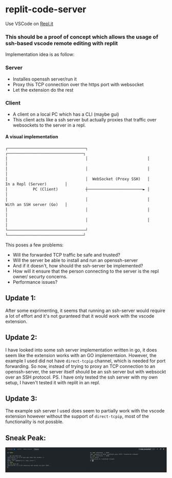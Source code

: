# replit-code-server

Use VSCode on [Repl.it](https://replit.com)

### This should be a proof of concept which allows the usage of ssh-based vscode remote editing with replit

Implementation idea is as follow:
### Server
- Installes openssh server/run it
- Proxy this TCP connection over the https port with websocket
- Let the extension do the rest

### Client
- A client on a local PC which has a CLI (maybe gui)
- This client acts like a ssh server but actually proxies that traffic over websockets to the server in a repl.
#### A visual implementation
```
┌──────────────────────────────────┐                          ┌─────────────────────────────────┐
│                                  │                          │                                 │
│                                  │                          │                                 │
│                                  │  WebSocket (Proxy SSH)   │       In a Repl (Server)        │
│           PC (Client)            ┼────────────────────────► │                                 │
│                                  │                          │       With an SSH server (Go)   │
│                                  │                          │                                 │
│                                  │                          │                                 │
└──────────────────────────────────┘                          └─────────────────────────────────┘
```

This poses a few problems:
- Will the forwarded TCP traffic be safe and trusted?
- Will the server be able to install and run an openssh-server
- And if it doesn't, how should the ssh-server be implemented?
- How will it ensure that the person connecting to the server is the repl owner/ securty concerns. 
- Performance issues?

## Update 1:
After some exprimenting, it seems that running an ssh-server would require a lot of effort and it's not guranteed that it would work with the vscode extension. 

## Update 2:
I have looked into some ssh server implementation written in go, it does seem like the extension works with an GO implementaion. However, the example I used did not have `direct-tcpip` channel, which is needed for port forwarding. So now, instead of trying to proxy an TCP connection to an openssh-server, the server itself should be an ssh server but with websockt over an SSH protocol. 
PS. I have only tested the ssh server with my own setup, I haven't tested it with replit in an repl. 

## Update 3:
The example ssh server I used does seem to partially work with the vscode extension however without the support of `direct-tcpip`, most of the functionality is not possble.


## Sneak Peak:
![sneakpeak](sneakpeak.jpg)